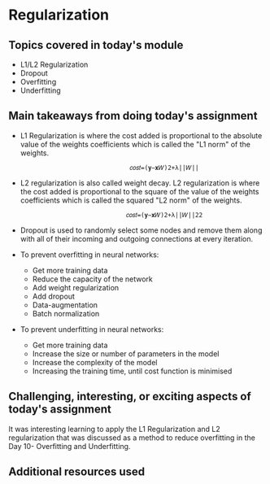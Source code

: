 # Regularization

## Topics covered in today's module
* L1/L2 Regularization
* Dropout
* Overfitting
* Underfitting

## Main takeaways from doing today's assignment
* L1 Regularization is where the cost added is proportional to the absolute value of the weights coefficients which is called the "L1 norm" of the weights.
                                    
                                    𝑐𝑜𝑠𝑡=(𝐲−𝐱𝑊)2+λ||𝑊|| 

* L2 regularization is also called weight decay. L2 regularization is where the cost added is proportional to the square of the value of the weights coefficients which is called the squared "L2 norm" of the weights.
 
                                   𝑐𝑜𝑠𝑡=(𝐲−𝐱𝑊)2+λ||𝑊||22 

* Dropout is used to randomly select some nodes and remove them along with all of their incoming and outgoing connections at every iteration.

* To prevent overfitting in neural networks:
  * Get more training data
  * Reduce the capacity of the network
  * Add weight regularization
  * Add dropout
  * Data-augmentation
  * Batch normalization

* To prevent underfitting in neural networks:
  * Get more training data
  * Increase the size or number of parameters in the model
  * Increase the complexity of the model
  * Increasing the training time, until cost function is minimised

## Challenging, interesting, or exciting aspects of today's assignment
It was interesting learning to apply the L1 Regularization and L2 regularization that was discussed as a method to reduce overfitting in the Day 10- Overfitting and Underfitting. 

## Additional resources used 
<To be filled>
